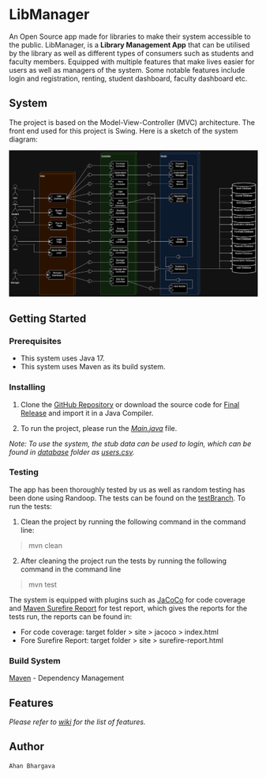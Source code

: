 # LibManager

An Open Source app made for libraries to make their system accessible to the public. LibManager, is a **Library Management App** that can be utilised by the library as well as different types of consumers such as students and faculty members. Equipped with multiple features that make lives easier for users as well as managers of the system. Some notable features include login and registration, renting, student dashboard, faculty dashboard etc.

## System

The project is based on the Model-View-Controller (MVC) architecture. The front end used for this project is Swing. Here is a sketch of the system diagram:

![System Diagram](Assets/ComponentDiagram.png)

## Getting Started

### Prerequisites

* This system uses Java 17.
* This system uses Maven as its build system.

### Installing

1) Clone the [GitHub Repository](https://github.com/ahan10/LibManager) or download the source code for [Final Release](https://github.com/ahan10/LibManager/releases/tag/FinalRelease) and import it in a Java Compiler.

2) To run the project, please run the [*Main.java*](https://github.com/ahan10/LibManager/blob/main/src/main/java/org/team4/Main.java) file.

*Note: To use the system, the stub data can be used to login, which can be found in [database](https://github.com/ahan10/LibManager/tree/main/database) folder as [users.csv](https://github.com/ahan10/LibManager/blob/main/database/users.csv).*

### Testing

The app has been thoroughly tested by us as well as random testing has been done using Randoop. The tests can be found on the [testBranch](https://github.com/ahan10/LibManager/tree/testBranch). To run the tests:

1) Clean the project by running the following command in the command line:

> mvn clean

2) After cleaning the project run the tests by running the following command in the command line

> mvn test

The system is equipped with plugins such as [JaCoCo](https://www.jacoco.org) for code coverage and [Maven Surefire Report](https://maven.apache.org/surefire/maven-surefire-report-plugin/index.html) for test report, which gives the reports for the tests run, the reports can be found in:

* For code coverage: target folder > site > jacoco > index.html
* Fore Surefire Report: target folder > site > surefire-report.html

### Build System

[Maven](https://maven.apache.org) - Dependency Management

## Features

*Please refer to [wiki](https://github.com/ahan10/LibManager/wiki) for the list of features.*

## Author
    Ahan Bhargava
